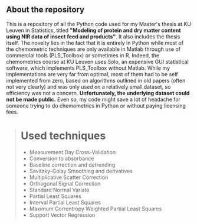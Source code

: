 ## About the repository
This is a repository of all the Python code used for my Master's thesis at KU Leuven in Statistics,
titled **"Modeling of protein and dry matter content using NIR data of insect feed and products"**. It also includes the
thesis itself. The novelty lies in the fact that it is entirely in Python while most of the chemometric techniques are only available in Matlab
through use of commercial tools (PLS_Toolbox) or sometimes in R. Indeed, the chemometrics course at KU Leuven uses Solo, an expensive GUI statistical software,
which implements PLS_Toolbox without Matlab. While my implementations are very far from optimal, most of them had to be self implemented from zero, based on algorithms outlined
in old papers (often not very clearly) and was only used on a relatively small dataset, so efficiency was not a concern. **Unfortunately, the underlying dataset could not be made public.** Even so, my code might save a lot of headache for someone trying to do chemometrics in Python or without paying licensing fees.

># Used techniques
> - Measurement Day Cross-Validation
> - Conversion to absorbance
> - Baseline correction and detrending
> - Savitzky-Golay Smoothing and derivatives
> - Multiplicative Scatter Correction
> - Orthogonal Signal Correction
> - Standard Normal Variate
> - Partial Least Squares
> - Interval Partial Least Squares
> - Maximum Correntropy Weighted Partial Least Squares
> - Support Vector Regression
>
